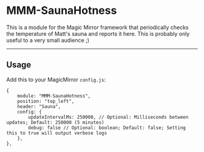 # MMM-SaunaHotness

This is a module for the Magic Mirror framework that periodically checks the temperature of Matt's sauna and reports it here.
This is probably only useful to a very small audience ;)

---

## Usage

Add this to your MagicMirror `config.js`:

    {
        module: "MMM-SaunaHotness",
        position: "top_left",
        header: "Sauna",
        config: {
            updateIntervalMs: 250000, // Optional: Milliseconds between updates; Default: 250000 (5 minutes)
            debug: false // Optional: boolean; Default: false; Setting this to true will output verbose logs
        },
    },
